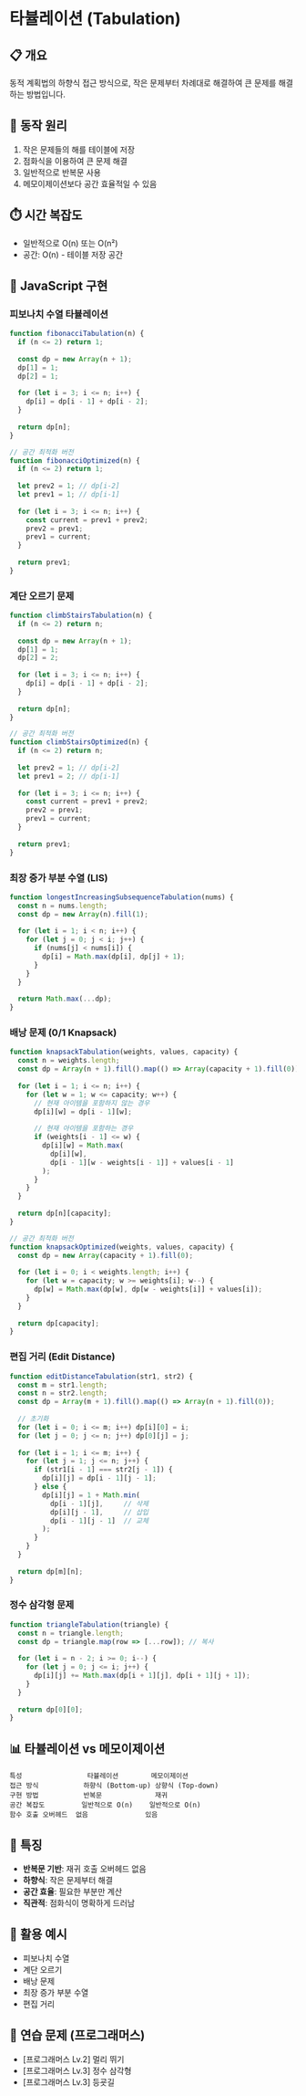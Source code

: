 # 타뷸레이션 (Tabulation)

## 📋 개요
동적 계획법의 하향식 접근 방식으로, 작은 문제부터 차례대로 해결하여 큰 문제를 해결하는 방법입니다.

## 🔧 동작 원리
1. 작은 문제들의 해를 테이블에 저장
2. 점화식을 이용하여 큰 문제 해결
3. 일반적으로 반복문 사용
4. 메모이제이션보다 공간 효율적일 수 있음

## ⏱️ 시간 복잡도
- 일반적으로 O(n) 또는 O(n²)
- 공간: O(n) - 테이블 저장 공간

## 📝 JavaScript 구현

### 피보나치 수열 타뷸레이션
```javascript
function fibonacciTabulation(n) {
  if (n <= 2) return 1;
  
  const dp = new Array(n + 1);
  dp[1] = 1;
  dp[2] = 1;
  
  for (let i = 3; i <= n; i++) {
    dp[i] = dp[i - 1] + dp[i - 2];
  }
  
  return dp[n];
}

// 공간 최적화 버전
function fibonacciOptimized(n) {
  if (n <= 2) return 1;
  
  let prev2 = 1; // dp[i-2]
  let prev1 = 1; // dp[i-1]
  
  for (let i = 3; i <= n; i++) {
    const current = prev1 + prev2;
    prev2 = prev1;
    prev1 = current;
  }
  
  return prev1;
}
```

### 계단 오르기 문제
```javascript
function climbStairsTabulation(n) {
  if (n <= 2) return n;
  
  const dp = new Array(n + 1);
  dp[1] = 1;
  dp[2] = 2;
  
  for (let i = 3; i <= n; i++) {
    dp[i] = dp[i - 1] + dp[i - 2];
  }
  
  return dp[n];
}

// 공간 최적화 버전
function climbStairsOptimized(n) {
  if (n <= 2) return n;
  
  let prev2 = 1; // dp[i-2]
  let prev1 = 2; // dp[i-1]
  
  for (let i = 3; i <= n; i++) {
    const current = prev1 + prev2;
    prev2 = prev1;
    prev1 = current;
  }
  
  return prev1;
}
```

### 최장 증가 부분 수열 (LIS)
```javascript
function longestIncreasingSubsequenceTabulation(nums) {
  const n = nums.length;
  const dp = new Array(n).fill(1);
  
  for (let i = 1; i < n; i++) {
    for (let j = 0; j < i; j++) {
      if (nums[j] < nums[i]) {
        dp[i] = Math.max(dp[i], dp[j] + 1);
      }
    }
  }
  
  return Math.max(...dp);
}
```

### 배낭 문제 (0/1 Knapsack)
```javascript
function knapsackTabulation(weights, values, capacity) {
  const n = weights.length;
  const dp = Array(n + 1).fill().map(() => Array(capacity + 1).fill(0));
  
  for (let i = 1; i <= n; i++) {
    for (let w = 1; w <= capacity; w++) {
      // 현재 아이템을 포함하지 않는 경우
      dp[i][w] = dp[i - 1][w];
      
      // 현재 아이템을 포함하는 경우
      if (weights[i - 1] <= w) {
        dp[i][w] = Math.max(
          dp[i][w],
          dp[i - 1][w - weights[i - 1]] + values[i - 1]
        );
      }
    }
  }
  
  return dp[n][capacity];
}

// 공간 최적화 버전
function knapsackOptimized(weights, values, capacity) {
  const dp = new Array(capacity + 1).fill(0);
  
  for (let i = 0; i < weights.length; i++) {
    for (let w = capacity; w >= weights[i]; w--) {
      dp[w] = Math.max(dp[w], dp[w - weights[i]] + values[i]);
    }
  }
  
  return dp[capacity];
}
```

### 편집 거리 (Edit Distance)
```javascript
function editDistanceTabulation(str1, str2) {
  const m = str1.length;
  const n = str2.length;
  const dp = Array(m + 1).fill().map(() => Array(n + 1).fill(0));
  
  // 초기화
  for (let i = 0; i <= m; i++) dp[i][0] = i;
  for (let j = 0; j <= n; j++) dp[0][j] = j;
  
  for (let i = 1; i <= m; i++) {
    for (let j = 1; j <= n; j++) {
      if (str1[i - 1] === str2[j - 1]) {
        dp[i][j] = dp[i - 1][j - 1];
      } else {
        dp[i][j] = 1 + Math.min(
          dp[i - 1][j],     // 삭제
          dp[i][j - 1],     // 삽입
          dp[i - 1][j - 1]  // 교체
        );
      }
    }
  }
  
  return dp[m][n];
}
```

### 정수 삼각형 문제
```javascript
function triangleTabulation(triangle) {
  const n = triangle.length;
  const dp = triangle.map(row => [...row]); // 복사
  
  for (let i = n - 2; i >= 0; i--) {
    for (let j = 0; j <= i; j++) {
      dp[i][j] += Math.max(dp[i + 1][j], dp[i + 1][j + 1]);
    }
  }
  
  return dp[0][0];
}
```

## 📊 타뷸레이션 vs 메모이제이션
```
특성                타뷸레이션        메모이제이션
접근 방식           하향식 (Bottom-up) 상향식 (Top-down)
구현 방법           반복문             재귀
공간 복잡도         일반적으로 O(n)    일반적으로 O(n)
함수 호출 오버헤드  없음              있음
```

## 🎯 특징
- **반복문 기반**: 재귀 호출 오버헤드 없음
- **하향식**: 작은 문제부터 해결
- **공간 효율**: 필요한 부분만 계산
- **직관적**: 점화식이 명확하게 드러남

## 🎯 활용 예시
- 피보나치 수열
- 계단 오르기
- 배낭 문제
- 최장 증가 부분 수열
- 편집 거리

## 🧪 연습 문제 (프로그래머스)
- [프로그래머스 Lv.2] 멀리 뛰기
- [프로그래머스 Lv.3] 정수 삼각형
- [프로그래머스 Lv.3] 등굣길
